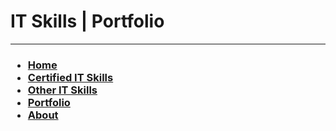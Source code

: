 # IT Skills | Portfolio

---

<h3>
<ul>
  <li><a href="index.md">Home</a></li>
  <li><a href="certified_skills.md">Certified IT Skills</a></li>
  <li><a href="other_skills.md">Other IT Skills</a></li>
  <li><a href="portfolio.md">Portfolio</a></li>
  <li><a href="about.md">About</a></li>
</ul>
</h3>
